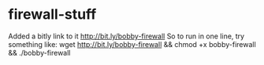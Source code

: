 # firewall-stuff

Added a bitly link to it
http://bit.ly/bobby-firewall
So to run in one line, try something like:
wget http://bit.ly/bobby-firewall && chmod +x bobby-firewall && ./bobby-firewall
